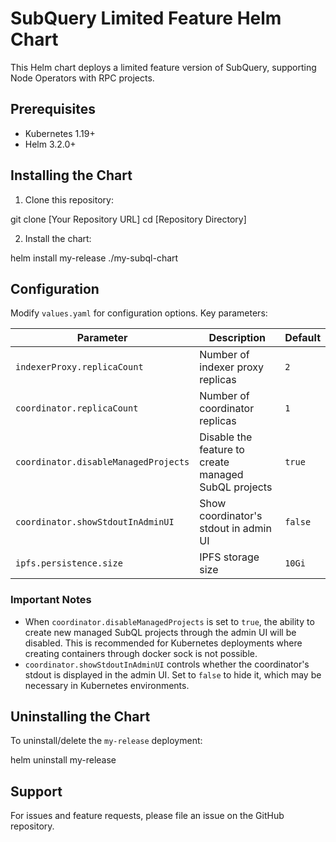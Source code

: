# SubQuery Limited Feature Helm Chart

This Helm chart deploys a limited feature version of SubQuery, supporting Node Operators with RPC projects.

## Prerequisites

- Kubernetes 1.19+
- Helm 3.2.0+

## Installing the Chart

1. Clone this repository:

git clone [Your Repository URL]
cd [Repository Directory]

2. Install the chart:

helm install my-release ./my-subql-chart

## Configuration

Modify `values.yaml` for configuration options. Key parameters:

| Parameter | Description | Default |
|-----------|-------------|---------|
| `indexerProxy.replicaCount` | Number of indexer proxy replicas | `2` |
| `coordinator.replicaCount` | Number of coordinator replicas | `1` |
| `coordinator.disableManagedProjects` | Disable the feature to create managed SubQL projects | `true` |
| `coordinator.showStdoutInAdminUI` | Show coordinator's stdout in admin UI | `false` |
| `ipfs.persistence.size` | IPFS storage size | `10Gi` |

### Important Notes

- When `coordinator.disableManagedProjects` is set to `true`, the ability to create new managed SubQL projects through the admin UI will be disabled. This is recommended for Kubernetes deployments where creating containers through docker sock is not possible.
- `coordinator.showStdoutInAdminUI` controls whether the coordinator's stdout is displayed in the admin UI. Set to `false` to hide it, which may be necessary in Kubernetes environments.

## Uninstalling the Chart

To uninstall/delete the `my-release` deployment:

helm uninstall my-release

## Support

For issues and feature requests, please file an issue on the GitHub repository.